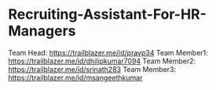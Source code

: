 # Recruiting-Assistant-For-HR-Managers
Team Head: https://trailblazer.me/id/pravp34
 Team Member1: https://trailblazer.me/id/dhilipkumar7094
 Team Member2: https://trailblazer.me/id/srinath283
 Team Member3: https://trailblazer.me/id/msangeethkumar
